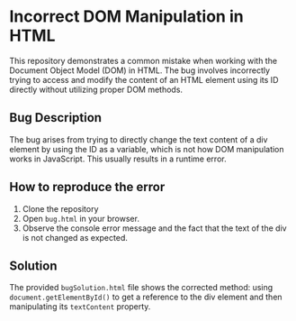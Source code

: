 # Incorrect DOM Manipulation in HTML

This repository demonstrates a common mistake when working with the Document Object Model (DOM) in HTML. The bug involves incorrectly trying to access and modify the content of an HTML element using its ID directly without utilizing proper DOM methods.

## Bug Description
The bug arises from trying to directly change the text content of a div element by using the ID as a variable, which is not how DOM manipulation works in JavaScript. This usually results in a runtime error.

## How to reproduce the error
1. Clone the repository
2. Open `bug.html` in your browser.
3. Observe the console error message and the fact that the text of the div is not changed as expected.

## Solution
The provided `bugSolution.html` file shows the corrected method: using `document.getElementById()` to get a reference to the div element and then manipulating its `textContent` property.